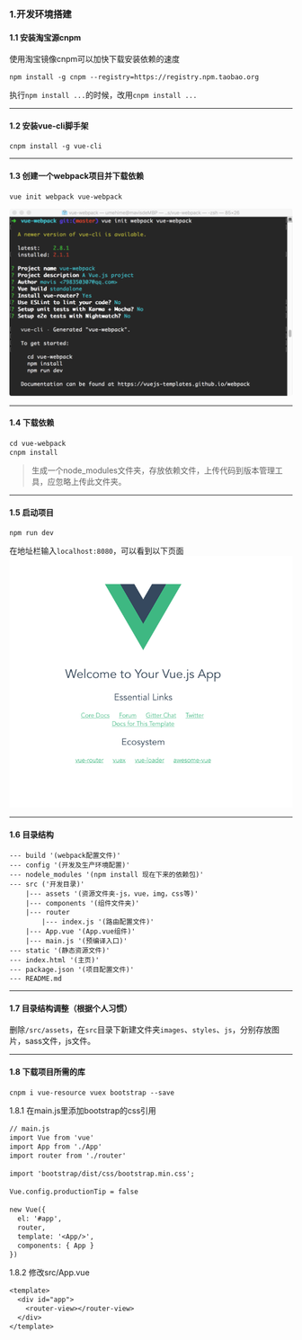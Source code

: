 ### 1.开发环境搭建
#### 1.1 安装淘宝源cnpm
使用淘宝镜像cnpm可以加快下载安装依赖的速度
``` 
npm install -g cnpm --registry=https://registry.npm.taobao.org 
```
执行```npm install ...```的时候，改用```cnpm install ...```

---
#### 1.2 安装vue-cli脚手架
``` 
cnpm install -g vue-cli
```
---
#### 1.3 创建一个webpack项目并下载依赖
```
vue init webpack vue-webpack
```
![enter image description here](https://github.com/Mavis-0211/vue-webpack/blob/master/note/img/1.3.1.png)

---
#### 1.4 下载依赖
```
cd vue-webpack
cnpm install 
```
> 生成一个node_modules文件夹，存放依赖文件，上传代码到版本管理工具，应忽略上传此文件夹。

---
#### 1.5 启动项目
```
npm run dev
```
在地址栏输入```localhost:8080```，可以看到以下页面
![enter image description here](https://github.com/Mavis-0211/vue-webpack/blob/master/note/img/1.5.1.png)

---
#### 1.6 目录结构
```
--- build '(webpack配置文件)'
--- config '(开发及生产环境配置)'
--- nodele_modules '(npm install 现在下来的依赖包)'
--- src ('开发目录)'
    |--- assets '(资源文件夹-js，vue，img，css等)'
    |--- components '(组件文件夹)'
    |--- router 
	    |--- index.js '(路由配置文件)'
    |--- App.vue '(App.vue组件)'
    |--- main.js '(预编译入口)'
--- static '(静态资源文件)'
--- index.html '(主页)'
--- package.json '(项目配置文件)'
--- README.md
```
--- 
#### 1.7 目录结构调整（根据个人习惯）
删除```/src/assets```，在```src```目录下新建文件夹```images```、```styles```、```js```，分别存放图片，sass文件，js文件。

---
#### 1.8 下载项目所需的库
``` 
cnpm i vue-resource vuex bootstrap --save
```
1.8.1 在main.js里添加bootstrap的css引用
```
// main.js
import Vue from 'vue'
import App from './App'
import router from './router'

import 'bootstrap/dist/css/bootstrap.min.css';

Vue.config.productionTip = false

new Vue({
  el: '#app',
  router,
  template: '<App/>',
  components: { App }
})
```
1.8.2 修改src/App.vue
```
<template>
  <div id="app">
    <router-view></router-view>
  </div>
</template>
```